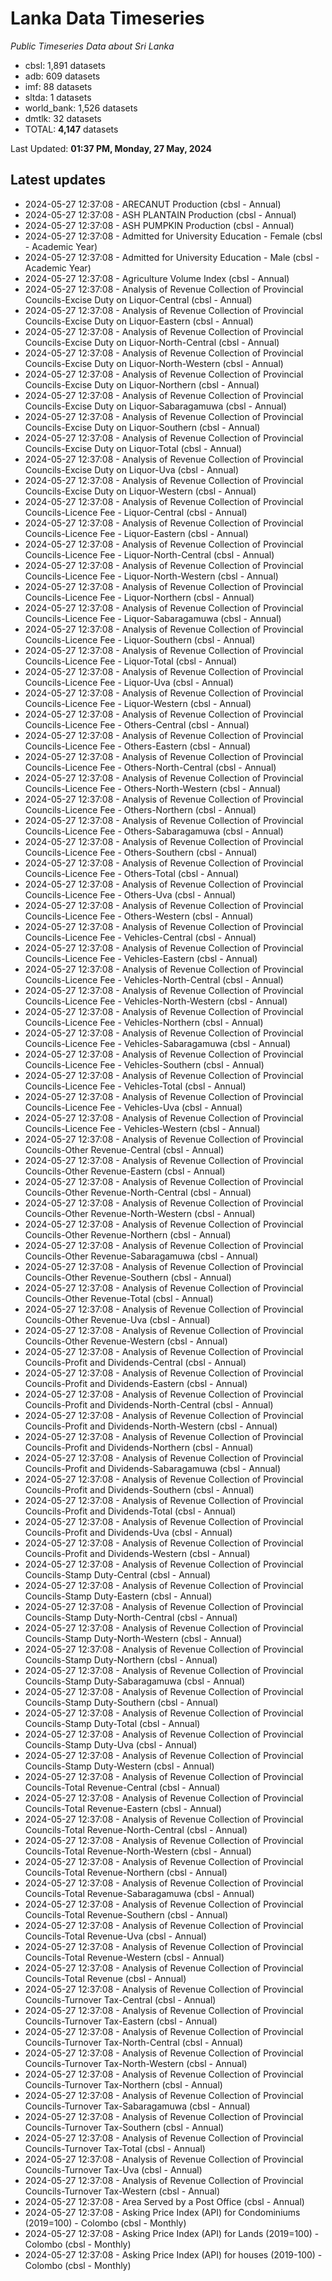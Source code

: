 # Lanka Data Timeseries
*Public Timeseries Data about Sri Lanka*

* cbsl: 1,891 datasets
* adb: 609 datasets
* imf: 88 datasets
* sltda: 1 datasets
* world_bank: 1,526 datasets
* dmtlk: 32 datasets
* TOTAL: **4,147** datasets

Last Updated: **01:37 PM, Monday, 27 May, 2024**

## Latest updates

* 2024-05-27 12:37:08 - ARECANUT Production (cbsl - Annual)
* 2024-05-27 12:37:08 - ASH PLANTAIN Production (cbsl - Annual)
* 2024-05-27 12:37:08 - ASH PUMPKIN Production (cbsl - Annual)
* 2024-05-27 12:37:08 - Admitted for University Education - Female (cbsl - Academic Year)
* 2024-05-27 12:37:08 - Admitted for University Education - Male (cbsl - Academic Year)
* 2024-05-27 12:37:08 - Agriculture Volume Index (cbsl - Annual)
* 2024-05-27 12:37:08 - Analysis of Revenue Collection of Provincial Councils-Excise Duty on Liquor-Central (cbsl - Annual)
* 2024-05-27 12:37:08 - Analysis of Revenue Collection of Provincial Councils-Excise Duty on Liquor-Eastern (cbsl - Annual)
* 2024-05-27 12:37:08 - Analysis of Revenue Collection of Provincial Councils-Excise Duty on Liquor-North-Central (cbsl - Annual)
* 2024-05-27 12:37:08 - Analysis of Revenue Collection of Provincial Councils-Excise Duty on Liquor-North-Western (cbsl - Annual)
* 2024-05-27 12:37:08 - Analysis of Revenue Collection of Provincial Councils-Excise Duty on Liquor-Northern (cbsl - Annual)
* 2024-05-27 12:37:08 - Analysis of Revenue Collection of Provincial Councils-Excise Duty on Liquor-Sabaragamuwa (cbsl - Annual)
* 2024-05-27 12:37:08 - Analysis of Revenue Collection of Provincial Councils-Excise Duty on Liquor-Southern (cbsl - Annual)
* 2024-05-27 12:37:08 - Analysis of Revenue Collection of Provincial Councils-Excise Duty on Liquor-Total (cbsl - Annual)
* 2024-05-27 12:37:08 - Analysis of Revenue Collection of Provincial Councils-Excise Duty on Liquor-Uva (cbsl - Annual)
* 2024-05-27 12:37:08 - Analysis of Revenue Collection of Provincial Councils-Excise Duty on Liquor-Western (cbsl - Annual)
* 2024-05-27 12:37:08 - Analysis of Revenue Collection of Provincial Councils-Licence Fee - Liquor-Central (cbsl - Annual)
* 2024-05-27 12:37:08 - Analysis of Revenue Collection of Provincial Councils-Licence Fee - Liquor-Eastern (cbsl - Annual)
* 2024-05-27 12:37:08 - Analysis of Revenue Collection of Provincial Councils-Licence Fee - Liquor-North-Central (cbsl - Annual)
* 2024-05-27 12:37:08 - Analysis of Revenue Collection of Provincial Councils-Licence Fee - Liquor-North-Western (cbsl - Annual)
* 2024-05-27 12:37:08 - Analysis of Revenue Collection of Provincial Councils-Licence Fee - Liquor-Northern (cbsl - Annual)
* 2024-05-27 12:37:08 - Analysis of Revenue Collection of Provincial Councils-Licence Fee - Liquor-Sabaragamuwa (cbsl - Annual)
* 2024-05-27 12:37:08 - Analysis of Revenue Collection of Provincial Councils-Licence Fee - Liquor-Southern (cbsl - Annual)
* 2024-05-27 12:37:08 - Analysis of Revenue Collection of Provincial Councils-Licence Fee - Liquor-Total (cbsl - Annual)
* 2024-05-27 12:37:08 - Analysis of Revenue Collection of Provincial Councils-Licence Fee - Liquor-Uva (cbsl - Annual)
* 2024-05-27 12:37:08 - Analysis of Revenue Collection of Provincial Councils-Licence Fee - Liquor-Western (cbsl - Annual)
* 2024-05-27 12:37:08 - Analysis of Revenue Collection of Provincial Councils-Licence Fee - Others-Central (cbsl - Annual)
* 2024-05-27 12:37:08 - Analysis of Revenue Collection of Provincial Councils-Licence Fee - Others-Eastern (cbsl - Annual)
* 2024-05-27 12:37:08 - Analysis of Revenue Collection of Provincial Councils-Licence Fee - Others-North-Central (cbsl - Annual)
* 2024-05-27 12:37:08 - Analysis of Revenue Collection of Provincial Councils-Licence Fee - Others-North-Western (cbsl - Annual)
* 2024-05-27 12:37:08 - Analysis of Revenue Collection of Provincial Councils-Licence Fee - Others-Northern (cbsl - Annual)
* 2024-05-27 12:37:08 - Analysis of Revenue Collection of Provincial Councils-Licence Fee - Others-Sabaragamuwa (cbsl - Annual)
* 2024-05-27 12:37:08 - Analysis of Revenue Collection of Provincial Councils-Licence Fee - Others-Southern (cbsl - Annual)
* 2024-05-27 12:37:08 - Analysis of Revenue Collection of Provincial Councils-Licence Fee - Others-Total (cbsl - Annual)
* 2024-05-27 12:37:08 - Analysis of Revenue Collection of Provincial Councils-Licence Fee - Others-Uva (cbsl - Annual)
* 2024-05-27 12:37:08 - Analysis of Revenue Collection of Provincial Councils-Licence Fee - Others-Western (cbsl - Annual)
* 2024-05-27 12:37:08 - Analysis of Revenue Collection of Provincial Councils-Licence Fee - Vehicles-Central (cbsl - Annual)
* 2024-05-27 12:37:08 - Analysis of Revenue Collection of Provincial Councils-Licence Fee - Vehicles-Eastern (cbsl - Annual)
* 2024-05-27 12:37:08 - Analysis of Revenue Collection of Provincial Councils-Licence Fee - Vehicles-North-Central (cbsl - Annual)
* 2024-05-27 12:37:08 - Analysis of Revenue Collection of Provincial Councils-Licence Fee - Vehicles-North-Western (cbsl - Annual)
* 2024-05-27 12:37:08 - Analysis of Revenue Collection of Provincial Councils-Licence Fee - Vehicles-Northern (cbsl - Annual)
* 2024-05-27 12:37:08 - Analysis of Revenue Collection of Provincial Councils-Licence Fee - Vehicles-Sabaragamuwa (cbsl - Annual)
* 2024-05-27 12:37:08 - Analysis of Revenue Collection of Provincial Councils-Licence Fee - Vehicles-Southern (cbsl - Annual)
* 2024-05-27 12:37:08 - Analysis of Revenue Collection of Provincial Councils-Licence Fee - Vehicles-Total (cbsl - Annual)
* 2024-05-27 12:37:08 - Analysis of Revenue Collection of Provincial Councils-Licence Fee - Vehicles-Uva (cbsl - Annual)
* 2024-05-27 12:37:08 - Analysis of Revenue Collection of Provincial Councils-Licence Fee - Vehicles-Western (cbsl - Annual)
* 2024-05-27 12:37:08 - Analysis of Revenue Collection of Provincial Councils-Other Revenue-Central (cbsl - Annual)
* 2024-05-27 12:37:08 - Analysis of Revenue Collection of Provincial Councils-Other Revenue-Eastern (cbsl - Annual)
* 2024-05-27 12:37:08 - Analysis of Revenue Collection of Provincial Councils-Other Revenue-North-Central (cbsl - Annual)
* 2024-05-27 12:37:08 - Analysis of Revenue Collection of Provincial Councils-Other Revenue-North-Western (cbsl - Annual)
* 2024-05-27 12:37:08 - Analysis of Revenue Collection of Provincial Councils-Other Revenue-Northern (cbsl - Annual)
* 2024-05-27 12:37:08 - Analysis of Revenue Collection of Provincial Councils-Other Revenue-Sabaragamuwa (cbsl - Annual)
* 2024-05-27 12:37:08 - Analysis of Revenue Collection of Provincial Councils-Other Revenue-Southern (cbsl - Annual)
* 2024-05-27 12:37:08 - Analysis of Revenue Collection of Provincial Councils-Other Revenue-Total (cbsl - Annual)
* 2024-05-27 12:37:08 - Analysis of Revenue Collection of Provincial Councils-Other Revenue-Uva (cbsl - Annual)
* 2024-05-27 12:37:08 - Analysis of Revenue Collection of Provincial Councils-Other Revenue-Western (cbsl - Annual)
* 2024-05-27 12:37:08 - Analysis of Revenue Collection of Provincial Councils-Profit and Dividends-Central (cbsl - Annual)
* 2024-05-27 12:37:08 - Analysis of Revenue Collection of Provincial Councils-Profit and Dividends-Eastern (cbsl - Annual)
* 2024-05-27 12:37:08 - Analysis of Revenue Collection of Provincial Councils-Profit and Dividends-North-Central (cbsl - Annual)
* 2024-05-27 12:37:08 - Analysis of Revenue Collection of Provincial Councils-Profit and Dividends-North-Western (cbsl - Annual)
* 2024-05-27 12:37:08 - Analysis of Revenue Collection of Provincial Councils-Profit and Dividends-Northern (cbsl - Annual)
* 2024-05-27 12:37:08 - Analysis of Revenue Collection of Provincial Councils-Profit and Dividends-Sabaragamuwa (cbsl - Annual)
* 2024-05-27 12:37:08 - Analysis of Revenue Collection of Provincial Councils-Profit and Dividends-Southern (cbsl - Annual)
* 2024-05-27 12:37:08 - Analysis of Revenue Collection of Provincial Councils-Profit and Dividends-Total (cbsl - Annual)
* 2024-05-27 12:37:08 - Analysis of Revenue Collection of Provincial Councils-Profit and Dividends-Uva (cbsl - Annual)
* 2024-05-27 12:37:08 - Analysis of Revenue Collection of Provincial Councils-Profit and Dividends-Western (cbsl - Annual)
* 2024-05-27 12:37:08 - Analysis of Revenue Collection of Provincial Councils-Stamp Duty-Central (cbsl - Annual)
* 2024-05-27 12:37:08 - Analysis of Revenue Collection of Provincial Councils-Stamp Duty-Eastern (cbsl - Annual)
* 2024-05-27 12:37:08 - Analysis of Revenue Collection of Provincial Councils-Stamp Duty-North-Central (cbsl - Annual)
* 2024-05-27 12:37:08 - Analysis of Revenue Collection of Provincial Councils-Stamp Duty-North-Western (cbsl - Annual)
* 2024-05-27 12:37:08 - Analysis of Revenue Collection of Provincial Councils-Stamp Duty-Northern (cbsl - Annual)
* 2024-05-27 12:37:08 - Analysis of Revenue Collection of Provincial Councils-Stamp Duty-Sabaragamuwa (cbsl - Annual)
* 2024-05-27 12:37:08 - Analysis of Revenue Collection of Provincial Councils-Stamp Duty-Southern (cbsl - Annual)
* 2024-05-27 12:37:08 - Analysis of Revenue Collection of Provincial Councils-Stamp Duty-Total (cbsl - Annual)
* 2024-05-27 12:37:08 - Analysis of Revenue Collection of Provincial Councils-Stamp Duty-Uva (cbsl - Annual)
* 2024-05-27 12:37:08 - Analysis of Revenue Collection of Provincial Councils-Stamp Duty-Western (cbsl - Annual)
* 2024-05-27 12:37:08 - Analysis of Revenue Collection of Provincial Councils-Total Revenue-Central (cbsl - Annual)
* 2024-05-27 12:37:08 - Analysis of Revenue Collection of Provincial Councils-Total Revenue-Eastern (cbsl - Annual)
* 2024-05-27 12:37:08 - Analysis of Revenue Collection of Provincial Councils-Total Revenue-North-Central (cbsl - Annual)
* 2024-05-27 12:37:08 - Analysis of Revenue Collection of Provincial Councils-Total Revenue-North-Western (cbsl - Annual)
* 2024-05-27 12:37:08 - Analysis of Revenue Collection of Provincial Councils-Total Revenue-Northern (cbsl - Annual)
* 2024-05-27 12:37:08 - Analysis of Revenue Collection of Provincial Councils-Total Revenue-Sabaragamuwa (cbsl - Annual)
* 2024-05-27 12:37:08 - Analysis of Revenue Collection of Provincial Councils-Total Revenue-Southern (cbsl - Annual)
* 2024-05-27 12:37:08 - Analysis of Revenue Collection of Provincial Councils-Total Revenue-Uva (cbsl - Annual)
* 2024-05-27 12:37:08 - Analysis of Revenue Collection of Provincial Councils-Total Revenue-Western (cbsl - Annual)
* 2024-05-27 12:37:08 - Analysis of Revenue Collection of Provincial Councils-Total Revenue (cbsl - Annual)
* 2024-05-27 12:37:08 - Analysis of Revenue Collection of Provincial Councils-Turnover Tax-Central (cbsl - Annual)
* 2024-05-27 12:37:08 - Analysis of Revenue Collection of Provincial Councils-Turnover Tax-Eastern (cbsl - Annual)
* 2024-05-27 12:37:08 - Analysis of Revenue Collection of Provincial Councils-Turnover Tax-North-Central (cbsl - Annual)
* 2024-05-27 12:37:08 - Analysis of Revenue Collection of Provincial Councils-Turnover Tax-North-Western (cbsl - Annual)
* 2024-05-27 12:37:08 - Analysis of Revenue Collection of Provincial Councils-Turnover Tax-Northern (cbsl - Annual)
* 2024-05-27 12:37:08 - Analysis of Revenue Collection of Provincial Councils-Turnover Tax-Sabaragamuwa (cbsl - Annual)
* 2024-05-27 12:37:08 - Analysis of Revenue Collection of Provincial Councils-Turnover Tax-Southern (cbsl - Annual)
* 2024-05-27 12:37:08 - Analysis of Revenue Collection of Provincial Councils-Turnover Tax-Total (cbsl - Annual)
* 2024-05-27 12:37:08 - Analysis of Revenue Collection of Provincial Councils-Turnover Tax-Uva (cbsl - Annual)
* 2024-05-27 12:37:08 - Analysis of Revenue Collection of Provincial Councils-Turnover Tax-Western (cbsl - Annual)
* 2024-05-27 12:37:08 - Area Served by a Post Office (cbsl - Annual)
* 2024-05-27 12:37:08 - Asking Price Index (API) for Condominiums (2019=100) - Colombo (cbsl - Monthly)
* 2024-05-27 12:37:08 - Asking Price Index (API) for Lands (2019=100) - Colombo (cbsl - Monthly)
* 2024-05-27 12:37:08 - Asking Price Index (API) for houses (2019-100) - Colombo (cbsl - Monthly)
